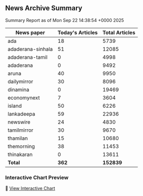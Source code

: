 <!-- @format -->

## News Archive Summary

Summary Report as of Mon Sep 22 14:38:54 +0000 2025

| News paper         | Today's Articles | Total Articles |
|--------------------|------------------|----------------|
| ada               | 18          | 5739        |
| adaderana-sinhala               | 51          | 12085        |
| adaderana-tamil               | 0          | 4998        |
| adaderana               | 0          | 9492        |
| aruna               | 40          | 9950        |
| dailymirror               | 30          | 8096        |
| dinamina               | 0          | 19469        |
| economynext               | 7          | 3604        |
| island               | 50          | 6226        |
| lankadeepa               | 59          | 22936        |
| newswire               | 24          | 4830        |
| tamilmirror               | 30          | 9670        |
| thamilan               | 15          | 10680        |
| themorning               | 38          | 11453        |
| thinakaran               | 0          | 13611        |
| **Total**          | **362**      | **152839** |

### Interactive Chart Preview
🔗 [View Interactive Chart](https://itscharukadeshan.github.io/sl_news_archive_data/news_chart_by_newspaper.html)

